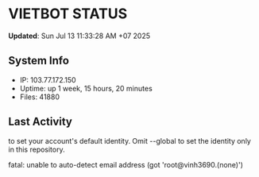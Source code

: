 # VIETBOT STATUS
**Updated**: Sun Jul 13 11:33:28 AM +07 2025

## System Info
- IP: 103.77.172.150
- Uptime: up 1 week, 15 hours, 20 minutes
- Files: 41880

## Last Activity

to set your account's default identity.
Omit --global to set the identity only in this repository.

fatal: unable to auto-detect email address (got 'root@vinh3690.(none)')
